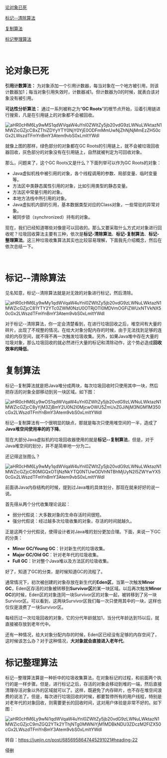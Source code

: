 [论对象已死](#论对象已死)

[标记--清除算法](#标记--清除算法)

[复制算法](#复制算法)

[标记整理算法](#标记整理算法)

&nbsp;

# 论对象已死

**引用计数算法：** 为对象添加一个引用计数器，每当对象在一个地方被引用，则该计数器加1；每当对象引用失效时，计数器减1。但计数器为0的时候，就表白该对象没有被引用。

**可达性分析算法：** 通过一系列被称之为“**GC Roots**”的根节点开始，沿着引用链进行搜索，凡是在引用链上的对象都不会被回收。

![aHR0cHM6Ly9wMS1qdWVqaW4uYnl0ZWltZy5jb20vdG9zLWNuLWktazN1MWZicGZjcC8xZThiZDYyYTY0NjY0YjE0ODFmMmUwNjZhNjNjMmEzZH50cGx2LWszdTFmYnBmY3Atem9vbS0xLmltYWdl](https://zouyishan.oss-cn-beijing.aliyuncs.com/images/20201222201317.png)

就像上图的那样，绿色部分的对象都在GC Roots的引用链上，就不会被垃圾回收器回收，灰色部分的对象没有在引用链上，自然就被判定为可回收对象。



那么，问题来了，这个GC Roots又是什么？下面列举可以作为GC Roots的对象：

- Java虚拟机栈中被引用的对象，各个线程调用的参数、局部变量、临时变量等。
- 方法区中类静态属性引用的对象，比如引用类型的静态变量。
- 方法区中常量引用的对象。
- 本地方法栈中所引用的对象。
- Java虚拟机内部的引用，基本数据类型对应的Class对象，一些常驻的异常对象。
- 被同步锁（synchronized）持有的对象。

现在，我们已经知道哪些对像是可以回收的。那么又要采取什么方式对对象进行回收呢？垃圾回收算法主要有三种，依次是**标记-清除算法**、**标记-复制算法**、**标记-整理算法**。这三种垃圾收集算法其实也比较容易理解，下面我先介绍概念，然后在依次总结一下。

&nbsp;

# 标记--清除算法

见名知意，标记--清除算法就是对无效的对象进行标记，然后清除。

![aHR0cHM6Ly9wMy1qdWVqaW4uYnl0ZWltZy5jb20vdG9zLWNuLWktazN1MWZicGZjcC81YTY2YTc0ZWM0NzU0OTRjOTI0MDVmOGFiZWUxNTVkNX50cGx2LWszdTFmYnBmY3Atem9vbS0xLmltYWdl](https://zouyishan.oss-cn-beijing.aliyuncs.com/images/20201222201314.png)

对于标记--清除算法，你一定会清楚看到，在进行垃圾回收之后，堆空间有大量的碎片，出现了不规整的情况。在给大对象分配内存的时候，由于无法找到足够的连续的内存空间，就不得不再一次触发垃圾收集。另外，如果Java堆中存在大量的垃圾对象，那么垃圾回收的就必然进行大量的标记和清除动作，这个势必造成**回收效率的降低**。



# 复制算法

标记--复制算法就是把Java堆分成两块，每次垃圾回收时只使用其中一块，然后把存活的对象全部移动到另一块区域。如下图：

 ![aHR0cHM6Ly9wOS1qdWVqaW4uYnl0ZWltZy5jb20vdG9zLWNuLWktazN1MWZicGZjcC8yYjM3ZjBmY2U0N2I0MjcwOWU5ZmUxZGJiNjM3NGM1M350cGx2LWszdTFmYnBmY3Atem9vbS0xLmltYWdl](https://zouyishan.oss-cn-beijing.aliyuncs.com/images/20201222201311.png)

标记--复制算法有一个很明显的缺点，那就是每次只使用堆空间的一半，造成了**Java堆空间使用率的的下降**。

现在大部分Java虚拟机的垃圾回收器使用的就是**标记--复制算法**，但是，对于Java堆空间的划分，并不是简单地一分为二。

还记得这张图么？

 ![aHR0cHM6Ly9wMy1qdWVqaW4uYnl0ZWltZy5jb20vdG9zLWNuLWktazN1MWZicGZjcC80MGQxOTljNzNkYTQ0NTUwODVhNTBhMjUyN2I5ZWYwYX50cGx2LWszdTFmYnBmY3Atem9vbS0xLmltYWdl](https://zouyishan.oss-cn-beijing.aliyuncs.com/images/20201222201307.png)

前面讲Java内存结构的时候，提到过Java堆的具体划分，那现在就来好好的说一说。

首先得从两个分代收集理论说起：

- 弱分代假说：大多数对象的生命存活时间很短。
- 强分代假说：经过越多次垃圾收集的对象，存活的时间就越久。

正是这两个分代假说，使得设计者对Java堆的划分更加合理。下面，来说一下GC的分类：

- **Minor GC/Young GC**：针对新生代的垃圾收集。
- **Major GC/Old GC**：针对老年代的垃圾收集。
- **Full GC**：针对整个Java堆以及方法区的垃圾收集。

好了，知道了GC的分类，是时候知道GC的流程了。

通常情况下，初次被创建的对象存放在新生代的**Eden区**，当第一次触发**Minor GC**，Eden区存活的对象被转移到**Survivor区**的某一块区域。以后再次触发**Minor GC**的时候，Eden区的对象连同一块Survivor区的对象一起，被转移到了另一块Survivor区。可以看到，这两块Survivor区我们每一次只使用其中的一块，这样也仅仅是浪费了一块Survivor区。

每经历过一次垃圾回收的对象，它的分代年龄就加1，当分代年龄达到15以后，就直接被存放到老年代中。

还有一种情况，给大对象分配内存的时候，Eden区已经没有足够的内存空间了，这时候该怎么办？对于这种情况，**大对象就会直接进入老年代**。

# 标记整理算法

标记--整理算法算是一种折中的垃圾收集算法，在对象标记的过程，和前面两个执行的是一样步骤。但是，进行标记之后，存活的对象会移动到堆的一端，然后直接清理存活对象以外的区域就可以了。这样，既避免了内存碎片，也不存在堆空间浪费的说法了。但是，每次进行垃圾回收的时候，都要暂停所有的用户线程，特别是对老年代的对象回收，则需要更长的回收时间，这对用户体验是非常不好的。如下图：

![aHR0cHM6Ly9wNi1qdWVqaW4uYnl0ZWltZy5jb20vdG9zLWNuLWktazN1MWZicGZjcC9mZGQ2YTk2YThjNTg0MWNiYjM1MDBkNDU3ZDczM2FlZX50cGx2LWszdTFmYnBmY3Atem9vbS0xLmltYWdl](https://zouyishan.oss-cn-beijing.aliyuncs.com/images/20201222201302.png)



转自：https://juejin.cn/post/6856958647445291021#heading-22

侵删

&nbsp;

&nbsp;
